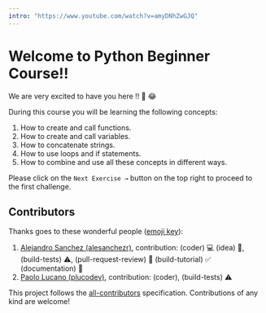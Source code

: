 ```yaml
---
intro: "https://www.youtube.com/watch?v=amyDNhZwGJQ"
---
```



# Welcome to Python Beginner Course!!

We are very excited to have you here !! 🎉 😂

During this course you will be learning the following concepts:

1. How to create and call functions.
2. How to create and call variables.
3. How to concatenate strings.
4. How to use loops and if statements.
5. How to combine and use all these concepts in different ways.

Please click on the `Next Exercise →` button on the top right to proceed to the first challenge.

## Contributors

Thanks goes to these wonderful people ([emoji key](https://github.com/kentcdodds/all-contributors#emoji-key)):

1. [Alejandro Sanchez (alesanchezr)](https://github.com/alesanchezr), contribution: (coder) :computer: (idea) 🤔, (build-tests) :warning:, (pull-request-review) :eyes: (build-tutorial) :white_check_mark: (documentation) :book:
1. [Paolo Lucano (plucodev)](https://github.com/plucodev), contribution: (coder), (build-tests) :warning:

This project follows the
[all-contributors](https://github.com/kentcdodds/all-contributors)
specification. Contributions of any kind are welcome!
